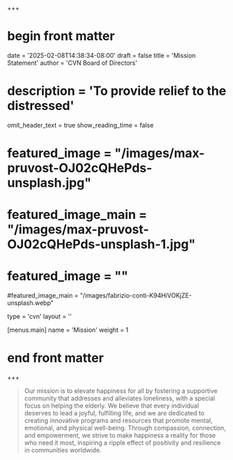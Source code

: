 +++
# begin front matter

date = '2025-02-08T14:38:34-08:00'
draft = false
title = 'Mission Statement'
author = 'CVN Board of Directors'
# description = 'To provide relief to the distressed'
omit_header_text =   true
show_reading_time = false

# featured_image = "/images/max-pruvost-OJ02cQHePds-unsplash.jpg"
# featured_image_main = "/images/max-pruvost-OJ02cQHePds-unsplash-1.jpg"
# featured_image = ""
#featured_image_main = "/images/fabrizio-conti-K94HiVOKjZE-unsplash.webp"


type = 'cvn'
layout = ''

[menus.main]
  name = 'Mission'
  weight = 1

# end front matter
+++

> Our mission is to elevate happiness for all by fostering a supportive community that addresses and alleviates loneliness, with a special focus on helping the elderly. We believe that every individual deserves to lead a joyful, fulfilling life, and we are dedicated to creating innovative programs and resources that promote mental, emotional, and physical well-being. Through compassion, connection, and empowerment, we strive to make happiness a reality for those who need it most, inspiring a ripple effect of positivity and resilience in communities worldwide.